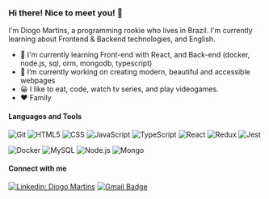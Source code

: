 ### Hi there! Nice to meet you! :wave:

I'm Diogo Martins, a programming rookie who lives in Brazil. I'm currently learning about Frontend & Backend technologies, and English. 

- :seedling: I'm currently learning Front-end with React, and Back-end (docker, node.js, sql, orm, mongodb, typescript)
- :telescope: I’m currently working on creating modern, beautiful and accessible webpages
- :grinning: I like to eat, code, watch tv series, and play videogames.
- :heart: Family

<!-- <br> -->

#### Languages and Tools

![Git](https://img.shields.io/badge/-Git-333333?style=flat&logo=)
![HTML5](https://img.shields.io/badge/-HTML5-333333?style=flat&logo=)
![CSS](https://img.shields.io/badge/-CSS-333333?style=flat&logo=)
![JavaScript](https://img.shields.io/badge/-JavaScript-333333?style=flat&logo=)
![TypeScript](https://img.shields.io/badge/-TypeScript-333333?style=flat&logo=)
![React](https://img.shields.io/badge/-React-333333?style=flat)
![Redux](https://img.shields.io/badge/-Redux-333333?style=flat)
![Jest](https://img.shields.io/badge/-Jest-333333?style=flat)

<!-- <br> -->

![Docker](https://img.shields.io/badge/-Docker-333333?style=flat)
![MySQL](https://img.shields.io/badge/-MySQL-333333?style=flat)
![Node.js](https://img.shields.io/badge/-NodeJS-333333?style=flat)
![Mongo](https://img.shields.io/badge/-MongoDB-333333?style=flat)
  
<!-- <br> -->
  
<!-- <img align="left" src="https://github-readme-stats.vercel.app/api/top-langs/?username=geoalt&theme=dracula&hide_langs_below=1" /> -->


#### Connect with me
[![Linkedin: Diogo Martins](https://img.shields.io/badge/-Linkedin-006bed?style=flat-square&logo=Linkedin&logoColor=white&link=https://www.linkedin.com/in/geomartins/)](https://www.linkedin.com/in/geomartins/)
[![Gmail Badge](https://img.shields.io/badge/-Gmail-006bed?style=flat-square&logo=Gmail&logoColor=white&link=mailto:me.martinsfe@gmail.com)](mailto:me.martinsfe@gmail.com)

<!-- <br> -->
